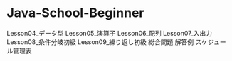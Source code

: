 # Java-School-Beginner
Lesson04_データ型
Lesson05_演算子
Lesson06_配列
Lesson07_入出力
Lesson08_条件分岐初級
Lesson09_繰り返し初級
総合問題
解答例
スケジュール管理表
